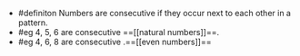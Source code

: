- #definiton Numbers are consecutive if they occur next to each other in a pattern.
- #eg 4, 5, 6 are consecutive ==[[natural numbers]]==.
- #eg 4, 6, 8 are consecutive .==[[even numbers]]==